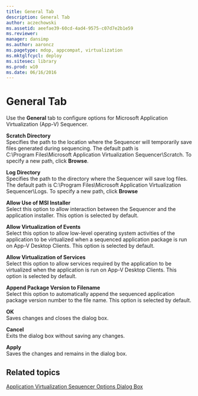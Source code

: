 ```yaml
---
title: General Tab
description: General Tab
author: aczechowski
ms.assetid: aeefae39-60cd-4ad4-9575-c07d7e2b1e59
ms.reviewer: 
manager: dansimp
ms.author: aaroncz
ms.pagetype: mdop, appcompat, virtualization
ms.mktglfcycl: deploy
ms.sitesec: library
ms.prod: w10
ms.date: 06/16/2016
---
```



# General Tab


Use the **General** tab to configure options for Microsoft Application Virtualization (App-V) Sequencer.

<a href="" id="scratch-directory"></a>**Scratch Directory**  
Specifies the path to the location where the Sequencer will temporarily save files generated during sequencing. The default path is C:\\Program Files\\Microsoft Application Virtualization Sequencer\\Scratch. To specify a new path, click **Browse**.

<a href="" id="log-directory"></a>**Log Directory**  
Specifies the path to the directory where the Sequencer will save log files. The default path is C:\\Program Files\\Microsoft Application Virtualization Sequencer\\Logs. To specify a new path, click **Browse**

<a href="" id="allow-use-of-msi-installer"></a>**Allow Use of MSI Installer**  
Select this option to allow interaction between the Sequencer and the application installer. This option is selected by default.

<a href="" id="allow-virtualization-of-events"></a>**Allow Virtualization of Events**  
Select this option to allow low-level operating system activities of the application to be virtualized when a sequenced application package is run on App-V Desktop Clients. This option is selected by default.

<a href="" id="allow-virtualization-of-services"></a>**Allow Virtualization of Services**  
Select this option to allow services required by the application to be virtualized when the application is run on App-V Desktop Clients. This option is selected by default.

<a href="" id="append-package-version-to-filename"></a>**Append Package Version to Filename**  
Select this option to automatically append the sequenced application package version number to the file name. This option is selected by default.

<a href="" id="ok"></a>**OK**  
Saves changes and closes the dialog box.

<a href="" id="cancel"></a>**Cancel**  
Exits the dialog box without saving any changes.

<a href="" id="apply"></a>**Apply**  
Saves the changes and remains in the dialog box.

## Related topics


[Application Virtualization Sequencer Options Dialog Box](application-virtualization-sequencer-options-dialog-box.md)

 

 





